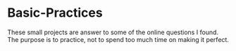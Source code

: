 # Basic-Practices
These small projects are answer to some of the online questions I found. The purpose is to practice, not to spend too much time on making it perfect.
